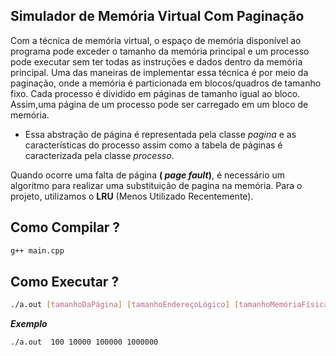 

## Simulador de Memória Virtual Com Paginação

Com a técnica de memória virtual, o espaço de memória disponível ao programa pode exceder o tamanho da memória principal e um processo pode executar sem ter todas as instruções e dados dentro da memória principal. Uma das maneiras de implementar essa técnica é por meio da paginação, onde a memória é particionada em blocos/quadros de tamanho fixo. Cada processo é dividido em páginas de tamanho igual ao bloco. Assim,uma página de um processo pode ser carregado em um bloco de memória.
	
 - Essa abstração de página é representada pela classe *pagina* e as características do processo assim como a tabela de páginas é caracterizada pela classe *processo*.

Quando ocorre uma falta de página **( *page fault*)**, é necessário um algoritmo para realizar uma substituição de pagina na memória. Para o projeto, utilizamos o **LRU** (Menos Utilizado Recentemente).

## Como Compilar ?
```bash
g++ main.cpp
```
## Como Executar ?

```bash
./a.out [tamanhoDaPágina] [tamanhoEndereçoLógico] [tamanhoMemóriaFísica] [tamanhoMemóriaSecundária]
```


***Exemplo***  

    ./a.out  100 10000 100000 1000000
